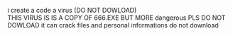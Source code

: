 i create a code a virus (DO NOT DOWLOAD)	
THIS VIRUS IS  IS A COPY OF 666.EXE BUT MORE dangerous
PLS DO NOT DOWLOAD it can crack files and personal informations
do not download
